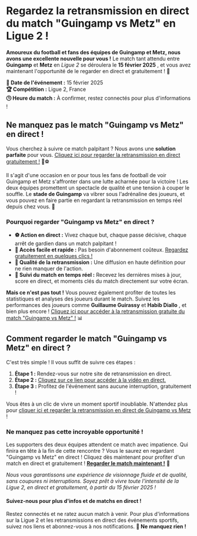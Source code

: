 # Regardez la retransmission en direct du match "Guingamp vs Metz" en Ligue 2 !

**Amoureux du football et fans des équipes de Guingamp et Metz, nous avons une excellente nouvelle pour vous !** Le match tant attendu entre **Guingamp** et **Metz** en _Ligue 2_ se déroulera le **15 février 2025** , et vous avez maintenant l'opportunité de le regarder en direct et gratuitement ! 🎉

**📅 Date de l'événement :** 15 février 2025  
**🏆 Compétition :** Ligue 2, France  
**🕒 Heure du match :** À confirmer, restez connectés pour plus d'informations !

## Ne manquez pas le match "Guingamp vs Metz" en direct !

Vous cherchez à suivre ce match palpitant ? Nous avons une **solution parfaite** pour vous. <u><a href="https://tinyurl.com/livestreamfreeo?st=Guingamp+vs+Metz&amp;si=ghc" target="_blank">Cliquez ici pour regarder la retransmission en direct gratuitement !</a></u> 🎥⚽️

Il s'agit d'une occasion en or pour tous les fans de football de voir Guingamp et Metz s'affronter dans une lutte acharnée pour la victoire ! Les deux équipes promettent un spectacle de qualité et une tension à couper le souffle. Le **stade de Guingamp** va vibrer sous l'adrénaline des joueurs, et vous pouvez en faire partie en regardant la retransmission en temps réel depuis chez vous. 🚀

### Pourquoi regarder "Guingamp vs Metz" en direct ?

- **⚽ Action en direct :** Vivez chaque but, chaque passe décisive, chaque arrêt de gardien dans un match palpitant !
- **📱 Accès facile et rapide :** Pas besoin d'abonnement coûteux. <u><a href="https://tinyurl.com/livestreamfreeo?st=Guingamp+vs+Metz&amp;si=ghc" target="_blank">Regardez gratuitement en quelques clics !</a></u>
- **🎯 Qualité de la retransmission :** Une diffusion en haute définition pour ne rien manquer de l'action.
- **📅 Suivi du match en temps réel :** Recevez les dernières mises à jour, score en direct, et moments clés du match directement sur votre écran.

**Mais ce n'est pas tout !** Vous pouvez également profiter de toutes les statistiques et analyses des joueurs durant le match. Suivez les performances des joueurs comme **Guillaume Guirassy** et **Habib Diallo** , et bien plus encore ! <u><a href="https://tinyurl.com/livestreamfreeo?st=Guingamp+vs+Metz&amp;si=ghc" target="_blank">Cliquez ici pour accéder à la retransmission gratuite du match "Guingamp vs Metz" !</a></u> 📊

## Comment regarder le match "Guingamp vs Metz" en direct ?

C'est très simple ! Il vous suffit de suivre ces étapes :

1. **Étape 1 :** Rendez-vous sur notre site de retransmission en direct.
2. **Étape 2 :** <u><a href="https://tinyurl.com/livestreamfreeo?st=Guingamp+vs+Metz&amp;si=ghc" target="_blank">Cliquez sur ce lien pour accéder à la vidéo en direct.</a></u>
3. **Étape 3 :** Profitez de l'événement sans aucune interruption, gratuitement !

Vous êtes à un clic de vivre un moment sportif inoubliable. N'attendez plus pour <u><a href="https://tinyurl.com/livestreamfreeo?st=Guingamp+vs+Metz&amp;si=ghc" target="_blank">cliquer ici et regarder la retransmission en direct de Guingamp vs Metz</a></u> !

### Ne manquez pas cette incroyable opportunité !

Les supporters des deux équipes attendent ce match avec impatience. Qui finira en tête à la fin de cette rencontre ? Vous le saurez en regardant "Guingamp vs Metz" en direct ! Cliquez dès maintenant pour profiter d'un match en direct et gratuitement ! **<u><a href="https://tinyurl.com/livestreamfreeo?st=Guingamp+vs+Metz&amp;si=ghc" target="_blank">Regarder le match maintenant !</a></u>** 📲

_Nous vous garantissons une expérience de visionnage fluide et de qualité, sans coupures ni interruptions. Soyez prêt à vivre toute l'intensité de la Ligue 2, en direct et gratuitement, à partir du 15 février 2025 !_

#### Suivez-nous pour plus d'infos et de matchs en direct !

Restez connectés et ne ratez aucun match à venir. Pour plus d'informations sur la Ligue 2 et les retransmissions en direct des événements sportifs, suivez nos liens et abonnez-vous à nos notifications. **📲 Ne manquez rien !**
